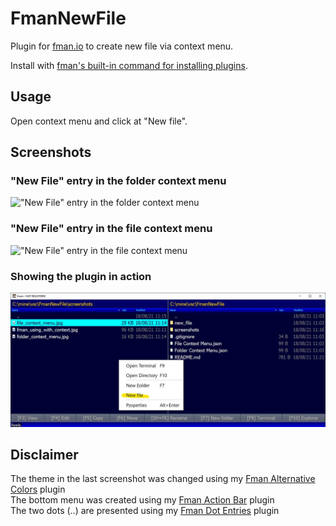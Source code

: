 # FmanNewFile
Plugin for [fman.io](https://fman.io) to create new file via context menu.

Install with [fman's built-in command for installing plugins](https://fman.io/docs/installing-plugins).

## Usage
Open context menu and click at "New file".

## Screenshots
### "New File" entry in the folder context menu
!["New File" entry in the folder context menu](screenshots/folder_context_menu.jpg "\"New File\" entry in the folder context menu")  

### "New File" entry in the file context menu
!["New File" entry in the file context menu](screenshots/file_context_menu.jpg "\"New File\" entry in the file context menu")  

### Showing the plugin in action
![Showing the plugin in action](screenshots/fman_using_with_context.jpg "Showing the plugin in action")  

## Disclaimer
The theme in the last screenshot was changed using my [Fman Alternative Colors](https://github.com/strayge/FmanAlternativeColors) plugin  
The bottom menu was created using my [Fman Action Bar](https://github.com/strayge/FmanActionBar) plugin  
The two dots (..) are presented using my [Fman Dot Entries](https://github.com/strayge/FmanDotEntries) plugin  